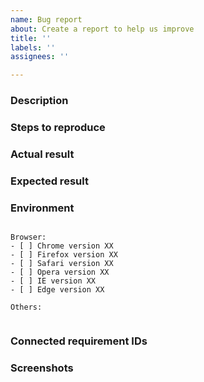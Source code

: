```yaml
---
name: Bug report
about: Create a report to help us improve
title: ''
labels: ''
assignees: ''

---
```


### Description
<!-- Add a clear and concise description of what the bug is -->

### Steps to reproduce
<!-- Provide steps to reproduce the behavior -->

### Actual result
<!-- Describe how the issue manifests -->

### Expected result
<!-- Describe what you expected to happen -->

### Environment

<pre><code>
Browser:
- [ ] Chrome version XX
- [ ] Firefox version XX
- [ ] Safari version XX
- [ ] Opera version XX
- [ ] IE version XX
- [ ] Edge version XX

Others:
<!-- Anything else relevant? Operating system version, IDE, package manager, HTTP server, ... -->
</code></pre>

### Connected requirement IDs
<!-- Provide the requirement IDs if you know -->

### Screenshots
<!-- If applicable, add screenshots to help explain your problem -->
